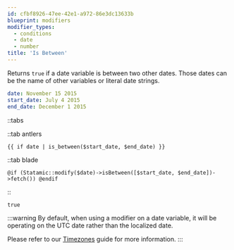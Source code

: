 ```yaml
---
id: cfbf8926-47ee-42e1-a972-86e3dc13633b
blueprint: modifiers
modifier_types:
  - conditions
  - date
  - number
title: 'Is Between'
---
```

Returns `true` if a date variable is between two other dates. Those dates can be the name of other variables or literal date strings.

```yaml
date: November 15 2015
start_date: July 4 2015
end_date: December 1 2015
```

::tabs

::tab antlers
```antlers
{{ if date | is_between($start_date, $end_date) }}
```
::tab blade
```blade
@if (Statamic::modify($date)->isBetween([$start_date, $end_date])->fetch()) @endif
```
::

```html
true
```

:::warning
By default, when using a modifier on a date variable, it will be operating on the UTC date rather than the localized date.

Please refer to our [Timezones](/tips/timezones) guide for more information.
:::
